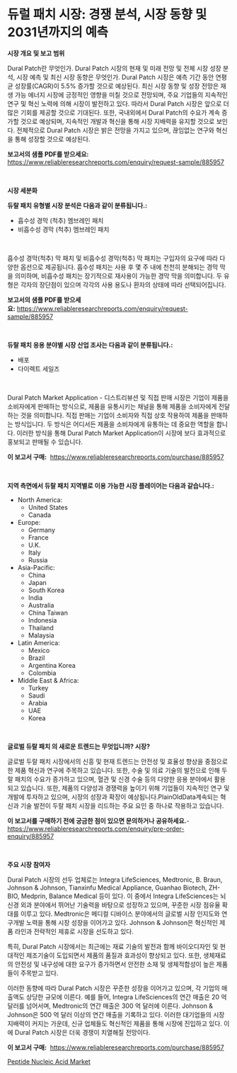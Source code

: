 <p><h1>듀럴 패치 시장: 경쟁 분석, 시장 동향 및 2031년까지의 예측</h1></p><p><strong>시장 개요 및 보고 범위</strong></p>
<p><p>Dural Patch란 무엇인가. Dural Patch 시장의 현재 및 미래 전망 및 전체 시장 성장 분석, 시장 예측 및 최신 시장 동향은 무엇인가. Dural Patch 시장은 예측 기간 동안 연평균 성장률(CAGR)이 5.5% 증가할 것으로 예상된다. 최신 시장 동향 및 성장 전망은 재생 가능 에너지 시장에 긍정적인 영향을 미칠 것으로 전망되며, 주요 기업들의 지속적인 연구 및 혁신 노력에 의해 시장이 발전하고 있다. 따라서 Dural Patch 시장은 앞으로 더 많은 기회를 제공할 것으로 기대된다. 또한, 국내외에서 Dural Patch의 수요가 계속 증가할 것으로 예상되며, 지속적인 개발과 혁신을 통해 시장 지배력을 유지할 것으로 보인다. 전체적으로 Dural Patch 시장은 밝은 전망을 가지고 있으며, 끊임없는 연구와 혁신을 통해 성장할 것으로 예상된다.</p></p>
<p><strong>보고서의 샘플 PDF를 받으세요:</strong> <a href="https://www.reliableresearchreports.com/enquiry/request-sample/885957">https://www.reliableresearchreports.com/enquiry/request-sample/885957</a></p>
<p>&nbsp;</p>
<p><strong>시장 세분화</strong></p>
<p><strong>듀랄 패치 유형별 시장 분석은 다음과 같이 분류됩니다.:</strong></p>
<p><ul><li>흡수성 경막 (척추) 멤브레인 패치</li><li>비흡수성 경막 (척추) 멤브레인 패치</li></ul></p>
<p>&nbsp;</p>
<p><p>흡수성 경막(척추) 막 패치 및 비흡수성 경막(척추) 막 패치는 구입자의 요구에 따라 다양한 옵션으로 제공됩니다. 흡수성 패치는 사용 후 몇 주 내에 천천히 분해되는 경막 막을 의미하며, 비흡수성 패치는 장기적으로 재사용이 가능한 경막 막을 의미합니다. 두 유형은 각자의 장단점이 있으며 각각의 사용 용도나 환자의 상태에 따라 선택되어집니다.</p></p>
<p><strong>보고서의 샘플 PDF를 받으세요:</strong>&nbsp;<a href="https://www.reliableresearchreports.com/enquiry/request-sample/885957">https://www.reliableresearchreports.com/enquiry/request-sample/885957</a></p>
<p>&nbsp;</p>
<p><strong> 듀랄 패치 응용 분야별 시장 산업 조사는 다음과 같이 분류됩니다.:</strong></p>
<p><ul><li>배포</li><li>다이렉트 세일즈</li></ul></p>
<p>&nbsp;</p>
<p><p>Dural Patch Market Application - 디스트리뷰션 및 직접 판매 시장은 기업이 제품을 소비자에게 판매하는 방식으로, 제품을 유통시키는 채널을 통해 제품을 소비자에게 전달하는 것을 의미합니다. 직접 판매는 기업이 소비자와 직접 상호 작용하여 제품을 판매하는 방식입니다. 두 방식은 어디서든 제품을 소비자에게 유통하는 데 중요한 역할을 합니다.  이러한 방식을 통해 Dural Patch Market Application이 시장에 보다 효과적으로 홍보되고 판매될 수 있습니다.</p></p>
<p><strong>이 보고서 구매:</strong>&nbsp; <a href="https://www.reliableresearchreports.com/purchase/885957">https://www.reliableresearchreports.com/purchase/885957</a></p>
<p>&nbsp;</p>
<p><strong>지역 측면에서 듀랄 패치 지역별로 이용 가능한 시장 플레이어는 다음과 같습니다.:</strong></p>
<p><ul>
    <li>
        North America:
        <ul>
            <li>United States</li>
            <li>Canada</li>
        </ul>
    </li>
    <li>
        Europe:
        <ul>
            <li>Germany</li>
            <li>France</li>
            <li>U.K.</li>
            <li>Italy</li>
            <li>Russia</li>
        </ul>
    </li>
    <li>
        Asia-Pacific:
        <ul>
            <li>China</li>
            <li>Japan</li>
            <li>South Korea</li>
            <li>India</li>
            <li>Australia</li>
            <li>China Taiwan</li>
            <li>Indonesia</li>
            <li>Thailand</li>
            <li>Malaysia</li>
        </ul>
    </li>
    <li>
        Latin America:
        <ul>
            <li>Mexico</li>
            <li>Brazil</li>
            <li>Argentina Korea</li>
            <li>Colombia</li>
        </ul>
    </li>
    <li>
        Middle East & Africa:
        <ul>
            <li>Turkey</li>
            <li>Saudi</li>
            <li>Arabia</li>
            <li>UAE</li>
            <li>Korea</li>
        </ul>
    </li>
    </ul></p>
<p>&nbsp;</p>
<p><strong>글로벌 듀랄 패치 의 새로운 트렌드는 무엇입니까? 시장?</strong></p>
<p><p>글로벌 두랄 패치 시장에서의 신흥 및 현재 트렌드는 안전성 및 효율성 향상을 중점으로 한 제품 혁신과 연구에 주목하고 있습니다. 또한, 수술 및 의료 기술의 발전으로 인해 두랄 패치의 수요가 증가하고 있으며, 혈관 및 신경 수술 등의 다양한 응용 분야에서 활용되고 있습니다. 또한, 제품의 다양성과 경쟁력을 높이기 위해 기업들이 지속적인 연구 및 개발에 투자하고 있으며, 시장의 성장과 확장이 예상됩니다.PlainOldData계속되는 혁신과 기술 발전이 두랄 패치 시장을 리드하는 주요 요인 중 하나로 작용하고 있습니다.</p></p>
<p><strong>이 보고서를 구매하기 전에 궁금한 점이 있으면 문의하거나 공유하세요.</strong>- <a href="https://www.reliableresearchreports.com/enquiry/pre-order-enquiry/885957">https://www.reliableresearchreports.com/enquiry/pre-order-enquiry/885957</a></p>
<p>&nbsp;</p>
<p><strong>주요 시장 참여자</strong></p>
<p><p>Dural Patch 시장의 선두 업체로는 Integra LifeSciences, Medtronic, B. Braun, Johnson & Johnson, Tianxinfu Medical Appliance, Guanhao Biotech, ZH-BIO, Medprin, Balance Medical 등이 있다. 이 중에서 Integra LifeSciences는 뇌신경 외과 분야에서 뛰어난 기술력을 바탕으로 성장하고 있으며, 꾸준한 시장 점유율 확대를 이루고 있다. Medtronic은 메디컬 디바이스 분야에서의 글로벌 시장 인지도와 연구개발 노력을 통해 시장 성장을 이어가고 있다. Johnson & Johnson은 혁신적인 제품 라인과 전략적인 제휴로 시장을 선도하고 있다.</p><p>특히, Dural Patch 시장에서는 최근에는 재료 기술의 발전과 함께 바이오디자인 및 현대적인 제조기술이 도입되면서 제품의 품질과 효과성이 향상되고 있다. 또한, 생체재료의 안전성 및 내구성에 대한 요구가 증가하면서 안전한 소재 및 생체적합성이 높은 제품들이 주목받고 있다.</p><p>이러한 동향에 따라 Dural Patch 시장은 꾸준한 성장을 이어가고 있으며, 각 기업의 매출액도 상당한 규모에 이른다. 예를 들어, Integra LifeSciences의 연간 매출은 20 억 달러를 넘어서며, Medtronic의 연간 매출은 300 억 달러에 이른다. Johnson & Johnson은 500 억 달러 이상의 연간 매출을 기록하고 있다. 이러한 대기업들의 시장 지배력이 커지는 가운데, 신규 업체들도 혁신적인 제품을 통해 시장에 진입하고 있다. 이에 Dural Patch 시장은 더욱 경쟁이 치열해질 전망이다.</p></p>
<p><strong>이 보고서 구매:</strong>&nbsp;&nbsp;<a href="https://www.reliableresearchreports.com/purchase/885957">https://www.reliableresearchreports.com/purchase/885957</a></p>
<p><p><a href="https://invited-way-688.notion.site/Peptide-Nucleic-Acid-Market-Size-Share-Trends-Analysis-Report-By-Material-By-Type-By-End-user--937a89c9bc9f42d5b0b80789135eb8d4">Peptide Nucleic Acid Market</a></p></p>

